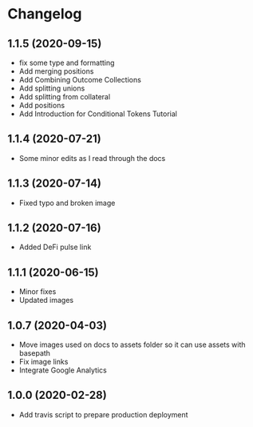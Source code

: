 # Changelog

## 1.1.5 (2020-09-15)

* fix some type and formatting
* Add merging positions
* Add Combining Outcome Collections
* Add splitting unions
* Add splitting from collateral
* Add positions
* Add Introduction for Conditional Tokens Tutorial

## 1.1.4 (2020-07-21)

*  Some minor edits as I read through the docs

## 1.1.3 (2020-07-14)

*  Fixed typo and broken image

## 1.1.2 (2020-07-16)

* Added DeFi pulse link

## 1.1.1 (2020-06-15)

* Minor fixes
* Updated images

## 1.0.7 (2020-04-03)

* Move images used on docs to assets folder so it can use assets with basepath
* Fix image links
* Integrate Google Analytics

## 1.0.0 (2020-02-28)

* Add travis script to prepare production deployment

